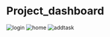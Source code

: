 # Project_dashboard
![login](https://github.com/yaswanthkumaranbu/Project_dashboard/assets/138027891/96a9869c-7a7e-419f-b401-03dd9bbc809b)
![home](https://github.com/yaswanthkumaranbu/Project_dashboard/assets/138027891/562fa990-5808-4f5e-9d5b-ce1e0601a702)
![addtask](https://github.com/yaswanthkumaranbu/Project_dashboard/assets/138027891/d85e3579-7495-4944-b381-f10ac1397ec3)
